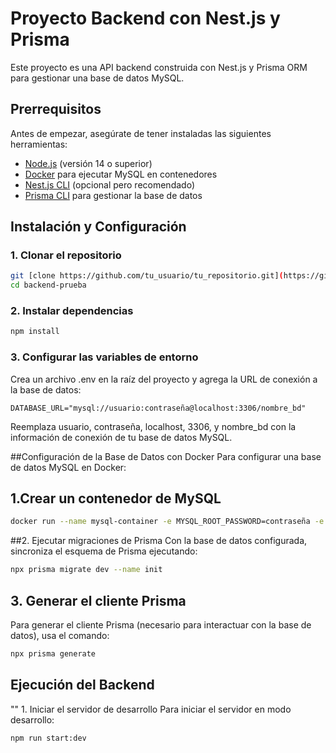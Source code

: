 # Proyecto Backend con Nest.js y Prisma

Este proyecto es una API backend construida con Nest.js y Prisma ORM para gestionar una base de datos MySQL.

## Prerrequisitos

Antes de empezar, asegúrate de tener instaladas las siguientes herramientas:

- [Node.js](https://nodejs.org/) (versión 14 o superior)
- [Docker](https://www.docker.com/get-started) para ejecutar MySQL en contenedores
- [Nest.js CLI](https://docs.nestjs.com/cli/overview) (opcional pero recomendado)
- [Prisma CLI](https://www.prisma.io/docs/concepts/components/prisma-cli) para gestionar la base de datos

## Instalación y Configuración

### 1. Clonar el repositorio

```bash
git [clone https://github.com/tu_usuario/tu_repositorio.git](https://github.com/Nerfer1205/backend-prueba.git)
cd backend-prueba
```

### 2. Instalar dependencias

```bash
npm install
```

### 3. Configurar las variables de entorno
Crea un archivo .env en la raíz del proyecto y agrega la URL de conexión a la base de datos:
```plaintext
DATABASE_URL="mysql://usuario:contraseña@localhost:3306/nombre_bd"
```
Reemplaza usuario, contraseña, localhost, 3306, y nombre_bd con la información de conexión de tu base de datos MySQL.

##Configuración de la Base de Datos con Docker
Para configurar una base de datos MySQL en Docker:

## 1.Crear un contenedor de MySQL
```bash
docker run --name mysql-container -e MYSQL_ROOT_PASSWORD=contraseña -e MYSQL_DATABASE=nombre_bd -p 3306:3306 -d mysql:8.0
```
##2. Ejecutar migraciones de Prisma
Con la base de datos configurada, sincroniza el esquema de Prisma ejecutando:
```bash
npx prisma migrate dev --name init
```

## 3. Generar el cliente Prisma
Para generar el cliente Prisma (necesario para interactuar con la base de datos), usa el comando:
```bash
npx prisma generate
```
## Ejecución del Backend
"" 1. Iniciar el servidor de desarrollo
Para iniciar el servidor en modo desarrollo:
```bash
npm run start:dev
```

